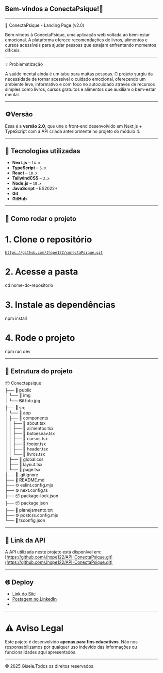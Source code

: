 
## Bem-vindos a ConectaPsique!💫
---
🧠 ConectaPsique - Landing Page (v2.0)

Bem-vindos à ConectaPsique, uma aplicação web voltada ao bem-estar emocional. A plataforma oferece recomendações de livros, alimentos e cursos acessíveis para ajudar pessoas que estejam enfrentando momentos difíceis.

---
💡 Problematização

A saúde mental ainda é um tabu para muitas pessoas. O projeto surgiu da necessidade de tornar acessível o cuidado emocional, oferecendo um ambiente leve, informativo e com foco no autocuidado através de recursos simples como livros, cursos gratuitos e alimentos que auxiliam o bem-estar mental.

---

## ⚙️Versão 

Essa é a **versão 2.0**, que une o front-end desenvolvido em Next.js + TypeScript com a API criada anteriormente no projeto do módulo 4.

---

## 🚀 Tecnologias utilizadas

- **Next.js** – `14.x`
- **TypeScript** – `5.x`
- **React** – `18.x`
- **TailwindCSS** – `3.x`
- **Node.js** – `18.x`
- **JavaScript** – ES2022+
- **Git**
- **GitHub**

---
## 📝 Como rodar o projeto

# 1. Clone o repositório
[`https://github.com/Jhope122/conectaPsique.git`](https://github.com/Jhope122/conectaPsique.git)

# 2. Acesse a pasta
cd nome-do-repositorio

# 3. Instale as dependências
npm install

# 4. Rode o projeto
npm run dev

---

## 📂 Estrutura do projeto 

📦 Conectapsique  
├── 📁 public  
│   └── 📁 img  
│       └── 🖼️ foto.jpg  
├── 📁 src  
│   └── 📁 app  
│       ├── 📁 components  
│       │   ├── 📄 about.tsx  
│       │   ├── 📄 alimentos.tsx  
│       │   ├── 📄 botoesnav.tsx  
│       │   ├── 📄 cursos.tsx  
│       │   ├── 📄 footer.tsx  
│       │   ├── 📄 header.tsx  
│       │   └── 📄 livros.tsx  
│       ├── 🎨 global.css  
│       ├── 🧩 layout.tsx  
│       └── 📄 page.tsx  
├── 📄 .gitignore  
├── 📄 README.md  
├── ⚙️ eslint.config.mjs  
├── ⚙️ next.config.ts  
├── 📦 package-lock.json  
├── 📦 package.json  
├── 📝 planejamento.txt  
├── ⚙️ postcss.config.mjs  
└── 📄 tsconfig.json

---
## 🔗 Link da API

A API utilizada neste projeto está disponível em:  
[https://github.com/Jhope122/API-ConectaPsique.git](https://github.com/Jhope122/API-ConectaPsique.git)

---

## 🌐 Deploy

- [Link do Site](https://conectapsique-5.onrender.com/)  
- [Postagem no LinkedIn](--)
- 
---

# ⚠️ Aviso Legal 

Este pojeto é desenvolvido **apenas para fins educativos**. Não nos responsabilizamos por qualquer uso indevido das informações ou funcionalidades aqui apresentados.

---
&copy; 2025 Gisele.Todos os direitos reservados.

